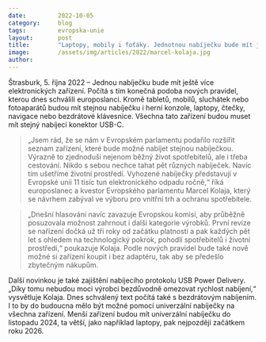 ```yaml
---
date:         2022-10-05
category:     blog
tags:         evropska-unie
layout:       post
title:        "Laptopy, mobily i foťáky. Jednotnou nabíječku bude mít ještě více zařízení, schválili europoslanci"
image:        /assets/img/articles/2022/marcel-kolaja.jpg
author:       
---
```

Štrasburk, 5. října 2022 – Jednou nabíječku bude mít ještě více elektronických zařízení. Počítá s tím konečná podoba nových pravidel, kterou dnes schválili europoslanci. Kromě tabletů, mobilů, sluchátek nebo fotoaparátů budou mít stejnou nabíječku i herní konzole, laptopy, čtečky, navigace nebo bezdrátové klávesnice. Všechna tato zařízení budou muset mít stejný nabíjecí konektor USB-C.

> „Jsem rád, že se nám v Evropském parlamentu podařilo rozšířit seznam zařízení, které bude možné nabíjet stejnou nabíječkou. Výrazně to zjednoduší nejenom běžný život spotřebitelů, ale i třeba cestování. Nikdo s sebou nechce tahat pět různých nabíječek. Navíc tím ušetříme životní prostředí. Vyhozené nabíječky představují v Evropské unii 11 tisíc tun elektronického odpadu ročně,“ říká europoslanec a kvestor Evropského parlamentu Marcel Kolaja, který se návrhem zabýval ve výboru pro vnitřní trh a ochranu spotřebitele.
 
> „Dnešní hlasování navíc zavazuje Evropskou komisi, aby průběžně posuzovala možnost zahrnout i další kategorie výrobků. První revize se nařízení dočká už tři roky od začátku platnosti a pak každých pět let s ohledem na technologický pokrok, pohodlí spotřebitelů i životní prostředí,“ poukazuje Kolaja. Podle nových pravidel bude také nově možné si zařízení koupit i bez adaptéru, tak aby se předešlo zbytečným nákupům.
 
Další novinkou je také zajištění nabíjecího protokolu USB Power Delivery. „Díky tomu nebudou moci výrobci bezdůvodně omezovat rychlost nabíjení,“ vysvětluje Kolaja. Dnes schválený text počítá také s bezdrátovým nabíjením. I to by do budoucna mělo být možné pomocí univerzální nabíječky na všechna zařízení. Menší zařízení budou mít univerzální nabíječku do listopadu 2024, ta větší, jako například laptopy, pak nejpozději začátkem roku 2026.
